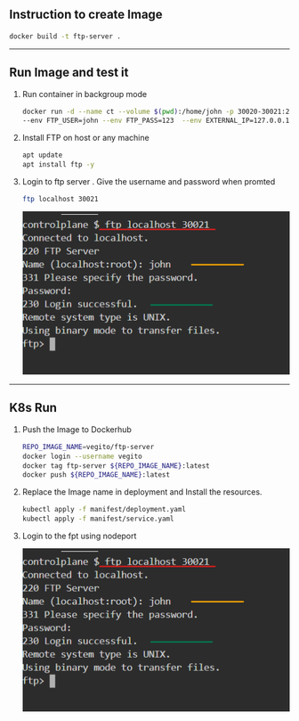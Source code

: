 ## Instruction to create Image

  ```bash
  docker build -t ftp-server .
  ```

-----------------------------

## Run Image and test it
  
  1. Run container in backgroup mode
  
     ```bash
     docker run -d --name ct --volume $(pwd):/home/john -p 30020-30021:20-21 -p 40000-40009:40000-40009 \
     --env FTP_USER=john --env FTP_PASS=123  --env EXTERNAL_IP=127.0.0.1 ftp-server
     ```
  
  2. Install FTP on host or any machine
     
     ```bash
     apt update
     apt install ftp -y
     ```
  
  3. Login to ftp server  . Give the username and password when promted

     ```bash
     ftp localhost 30021
     ```
     
     ![Login](./img/ftp-login.png)

------------------------------------------

## K8s Run 

1. Push the Image to Dockerhub
   
   ```bash
   REPO_IMAGE_NAME=vegito/ftp-server
   docker login --username vegito
   docker tag ftp-server ${REPO_IMAGE_NAME}:latest
   docker push ${REPO_IMAGE_NAME}:latest
   ```

2. Replace the Image name in deployment and Install the resources.

    ```bash
    kubectl apply -f manifest/deployment.yaml
    kubectl apply -f manifest/service.yaml
    ```

3. Login to the fpt using nodeport
   
   ![Alt text](/img/ftp-login.png)